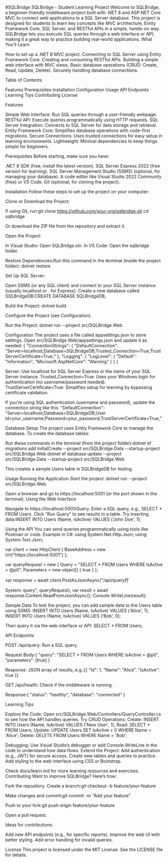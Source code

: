 #SQLBridge
SQLBridge - Student Learning Project
Welcome to SQLBridge, a beginner-friendly middleware project built with .NET 8 and ASP.NET Core MVC to connect web applications to a SQL Server database. This project is designed for students to learn key concepts like MVC architecture, Entity Framework Core, SQL Server, and RESTful APIs in a simple, hands-on way. SQLBridge lets you execute SQL queries through a web interface or API, making it a great way to practice building real-world applications.
What You’ll Learn

How to set up a .NET 8 MVC project.
Connecting to SQL Server using Entity Framework Core.
Creating and consuming RESTful APIs.
Building a simple web interface with MVC views.
Basic database operations (CRUD: Create, Read, Update, Delete).
Securely handling database connections.

Table of Contents

Features
Prerequisites
Installation
Configuration
Usage
API Endpoints
Learning Tips
Contributing
License

Features

Simple Web Interface: Run SQL queries through a user-friendly webpage.
RESTful API: Execute queries programmatically using HTTP requests.
SQL Server Integration: Connects to SQL Server for data storage and retrieval.
Entity Framework Core: Simplifies database operations with code-first migrations.
Secure Connections: Uses trusted connections for easy setup in learning environments.
Lightweight: Minimal dependencies to keep things simple for beginners.

Prerequisites
Before starting, make sure you have:

.NET 8 SDK (free, install the latest version).
SQL Server Express 2022 (free version for learning).
SQL Server Management Studio (SSMS) (optional, for managing your database).
A code editor like Visual Studio 2022 Community (free) or VS Code.
Git (optional, for cloning the project).

Installation
Follow these steps to set up the project on your computer:

Clone or Download the Project:

If using Git, run:git clone https://github.com/your-org/sqlbridge.git
cd sqlbridge


Or download the ZIP file from the repository and extract it.


Open the Project:

In Visual Studio: Open SQLBridge.sln.
In VS Code: Open the sqlbridge folder.


Restore Dependencies:Run this command in the terminal (inside the project folder):
dotnet restore


Set Up SQL Server:

Open SSMS (or any SQL client) and connect to your SQL Server instance (usually localhost or . for Express).
Create a new database called SQLBridgeDB:CREATE DATABASE SQLBridgeDB;




Build the Project:
dotnet build


Configure the Project (see Configuration).

Run the Project:
dotnet run --project src/SQLBridge.Web



Configuration
The project uses a file called appsettings.json to store settings. Open src/SQLBridge.Web/appsettings.json and update it as needed:
{
  "ConnectionStrings": {
    "DefaultConnection": "Server=localhost;Database=SQLBridgeDB;Trusted_Connection=True;TrustServerCertificate=True;"
  },
  "Logging": {
    "LogLevel": {
      "Default": "Information",
      "Microsoft.AspNetCore": "Warning"
    }
  }
}


Server: Use localhost for SQL Server Express or the name of your SQL Server instance.
Trusted_Connection=True: Uses your Windows login for authentication (no username/password needed).
TrustServerCertificate=True: Simplifies setup for learning by bypassing certificate validation.

If you’re using SQL authentication (username and password), update the connection string like this:
"DefaultConnection": "Server=localhost;Database=SQLBridgeDB;User Id=your_username;Password=your_password;TrustServerCertificate=True;"

Database Setup
The project uses Entity Framework Core to manage the database. To create the database tables:

Run these commands in the terminal (from the project folder):dotnet ef migrations add InitialCreate --project src/SQLBridge.Data --startup-project src/SQLBridge.Web
dotnet ef database update --project src/SQLBridge.Data --startup-project src/SQLBridge.Web


This creates a sample Users table in SQLBridgeDB for testing.

Usage
Running the Application
Start the project:
dotnet run --project src/SQLBridge.Web

Open a browser and go to https://localhost:5001 (or the port shown in the terminal).
Using the Web Interface

Navigate to https://localhost:5001/Query.
Enter a SQL query, e.g., SELECT * FROM Users.
Click "Run Query" to see results in a table.
Try inserting data:INSERT INTO Users (Name, IsActive) VALUES ('John Doe', 1);



Using the API
You can send queries programmatically using tools like Postman or code. Example in C#:
using System.Net.Http.Json;
using System.Text.Json;

var client = new HttpClient { BaseAddress = new Uri("https://localhost:5001") };

var queryRequest = new
{
    Query = "SELECT * FROM Users WHERE IsActive = @p0",
    Parameters = new object[] { true }
};

var response = await client.PostAsJsonAsync("/api/query疗

System: query", queryRequest);
var result = await response.Content.ReadFromJsonAsync<JsonElement>();
Console.WriteLine(result);

Sample Data
To test the project, you can add sample data to the Users table using SSMS:
INSERT INTO Users (Name, IsActive) VALUES ('Alice', 1);
INSERT INTO Users (Name, IsActive) VALUES ('Bob', 0);

Then query it via the web interface or API:
SELECT * FROM Users;

API Endpoints

POST /api/query: Run a SQL query.

Request Body:{
    "query": "SELECT * FROM Users WHERE IsActive = @p0",
    "parameters": [true]
}


Response: JSON array of results, e.g.:[{ "Id": 1, "Name": "Alice", "IsActive": true }]




GET /api/health: Check if the middleware is running.

Response:{ "status": "healthy", "database": "connected" }





Learning Tips

Explore the Code: Open src/SQLBridge.Web/Controllers/QueryController.cs to see how the API handles queries.
Try CRUD Operations:
Create: INSERT INTO Users (Name, IsActive) VALUES ('New User', 1);
Read: SELECT * FROM Users;
Update: UPDATE Users SET IsActive = 0 WHERE Name = 'Alice';
Delete: DELETE FROM Users WHERE Name = 'Bob';


Debugging: Use Visual Studio’s debugger or add Console.WriteLine in the code to understand how data flows.
Extend the Project:
Add authentication (e.g., JWT) for secure access.
Create new tables and queries to practice.
Add styling to the web interface using CSS or Bootstrap.



Check docs/learn.md for more learning resources and exercises.
Contributing
Want to improve SQLBridge? Here’s how:

Fork the repository.
Create a branch:git checkout -b feature/your-feature


Make changes and commit:git commit -m "Add your feature"


Push to your fork:git push origin feature/your-feature


Open a pull request.

Ideas for contributions:

Add new API endpoints (e.g., for specific reports).
Improve the web UI with better styling.
Add error handling for invalid queries.

License
This project is licensed under the MIT License. See the LICENSE file for details.
